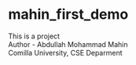 # mahin_first_demo
This is a project
<br>
Author - Abdullah Mohammad Mahin
<br>
Comilla University, CSE Deparment
